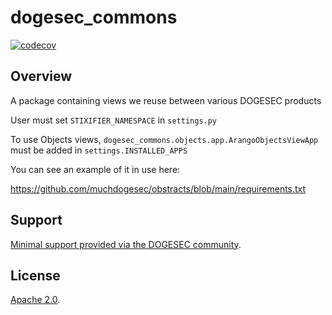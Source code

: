 # dogesec_commons

[![codecov](https://codecov.io/gh/muchdogesec/dogesec_commons/graph/badge.svg?token=AV1IGB1GNW)](https://codecov.io/gh/muchdogesec/dogesec_commons)

## Overview

A package containing views we reuse between various DOGESEC products

User must set `STIXIFIER_NAMESPACE` in `settings.py`

To use Objects views, `dogesec_commons.objects.app.ArangoObjectsViewApp` must be added in `settings.INSTALLED_APPS`

You can see an example of it in use here:

https://github.com/muchdogesec/obstracts/blob/main/requirements.txt

## Support

[Minimal support provided via the DOGESEC community](https://community.dogesec.com/).

## License

[Apache 2.0](/LICENSE).